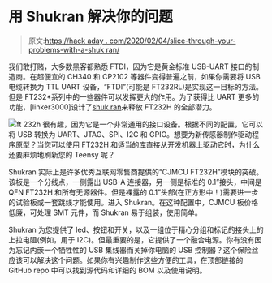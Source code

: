 # 用 Shukran 解决你的问题

> 原文:[https://hack aday . com/2020/02/04/slice-through-your-problems-with-a-shuk ran/](https://hackaday.com/2020/02/04/slice-through-your-problems-with-a-shukran/)

我们敢打赌，大多数黑客都熟悉 FTDI，因为它是黄金标准 USB-UART 接口的制造商。在超便宜的 CH340 和 CP2102 等器件变得普遍之前，如果你需要将 USB 电缆转换为 TTL UART 设备，“FTDI”(可能是 FT232RL)是实现这一目标的方法。但是 FT232*系列中的一些器件可以发挥更大的作用。为了获得比 UART 更多的功能，[linker3000]设计了[shuk ran](https://github.com/linker3000/shukran)来释放 FT232H 的全部潜力。

![](../Images/c4a6472fc807ef45b998736df0b89047.png)ft 232h 很有趣，因为它是一个非常通用的接口设备。根据不同的配置，它可以将 USB 转换为 UART、JTAG、SPI、I2C 和 GPIO。想要为新传感器制作驱动程序原型？当您可以使用 FT232H 和适当的库直接从开发机器上驱动它时，为什么还要麻烦地刷新您的 Teensy 呢？

Shukran 实际上是许多优秀互联网零售商提供的“CJMCU FT232H”模块的突破。该板是一个分线点，一侧露出 USB-A 连接器，另一侧是标准的 0.1”接头，中间是 QFN FT232H 和所有无源器件。但是裸露的 0.1”头部(在正方形中！)需要进一步的试验板或一套跳线才能使用。进入 Shukran。在这种配置中，CJMCU 板价格低廉，可处理 SMT 元件，而 Shukran 易于组装，使用简单。

Shukran 为您提供了 led、按钮和开关，以及一组位于精心分组和标记的接头上的上拉电阻(例如，用于 I2C)。但最重要的是，它提供了一个融合电源。你有没有因为忘记内嵌一个牺牲性的 USB 集线器而关掉你电脑的 USB 控制器？这个保险丝应该可以解决这个问题。如果你有兴趣制作这些方便的工具，在顶部链接的 GitHub repo 中可以找到源代码和详细的 BOM 以及使用说明。